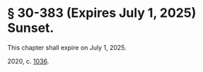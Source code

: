 # § 30-383 (Expires July 1, 2025) Sunset.

<p>This chapter shall expire on July 1, 2025.</p><p>2020, c. <a href='http://lis.virginia.gov/cgi-bin/legp604.exe?201+ful+CHAP1036'>1036</a>.</p>